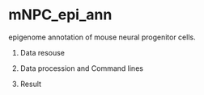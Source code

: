 # mNPC_epi_ann
epigenome annotation of mouse neural progenitor cells. 

1. Data resouse 

2. Data procession and Command lines

3. Result

